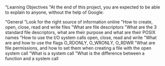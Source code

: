 "Learning Objectives
"At the end of this project, you are expected to be able to explain to anyone, without the help of Google:

"General
"Look for the right source of information online
"How to create, open, close, read and write files
"What are file descriptors
"What are the 3 standard file descriptors, what are their purpose and what are their POSIX names
"How to use the I/O system calls open, close, read and write
"What are and how to use the flags O_RDONLY, O_WRONLY, O_RDWR
"What are file permissions, and how to set them when creating a file with the open system call
"What is a system call
"What is the difference between a function and a system call
